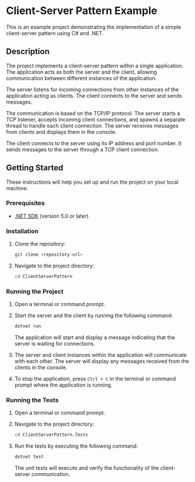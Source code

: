 # Client-Server Pattern Example

This is an example project demonstrating the implementation of a simple client-server pattern using C# and .NET.

## Description

The project implements a client-server pattern within a single application. The application acts as both the server and the client, allowing communication between different instances of the application.

The server listens for incoming connections from other instances of the application acting as clients. The client connects to the server and sends messages.

The communication is based on the TCP/IP protocol. The server starts a TCP listener, accepts incoming client connections, and spawns a separate thread to handle each client connection. The server receives messages from clients and displays them in the console.

The client connects to the server using its IP address and port number. It sends messages to the server through a TCP client connection.

## Getting Started

These instructions will help you set up and run the project on your local machine.

### Prerequisites

- [.NET SDK](https://dotnet.microsoft.com/download) (version 5.0 or later)

### Installation

1. Clone the repository:

   ```bash
   git clone <repository-url>
   ```

2. Navigate to the project directory:

   ```bash
   cd ClientServerPattern
   ```

### Running the Project

1. Open a terminal or command prompt.

2. Start the server and the client by running the following command:

   ```bash
   dotnet run 
   ```

   The application will start and display a message indicating that the server is waiting for connections.

3. The server and client instances within the application will communicate with each other. The server will display any messages received from the clients in the console.

4. To stop the application, press `Ctrl + C` in the terminal or command prompt where the application is running.

### Running the Tests

1. Open a terminal or command prompt.

2. Navigate to the project directory:

   ```bash
   cd ClientServerPattern.Tests
   ```

3. Run the tests by executing the following command:

   ```bash
   dotnet test
   ```

   The unit tests will execute and verify the functionality of the client-server communication.
